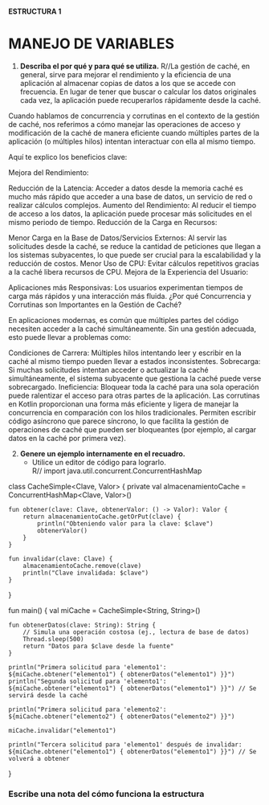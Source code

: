 #### ESTRUCTURA 1  
# MANEJO DE VARIABLES  

1. **Describa el por qué y para qué se utiliza.** 
R//La gestión de caché, en general, sirve para mejorar el rendimiento y la eficiencia de una aplicación al almacenar copias de datos a los que se accede con frecuencia. En lugar de tener que buscar o calcular los datos originales cada vez, la aplicación puede recuperarlos rápidamente desde la caché.

Cuando hablamos de concurrencia y corrutinas en el contexto de la gestión de caché, nos referimos a cómo manejar las operaciones de acceso y modificación de la caché de manera eficiente cuando múltiples partes de la aplicación (o múltiples hilos) intentan interactuar con ella al mismo tiempo.

Aquí te explico los beneficios clave:

Mejora del Rendimiento:

Reducción de la Latencia: Acceder a datos desde la memoria caché es mucho más rápido que acceder a una base de datos, un servicio de red o realizar cálculos complejos.
Aumento del Rendimiento: Al reducir el tiempo de acceso a los datos, la aplicación puede procesar más solicitudes en el mismo periodo de tiempo.
Reducción de la Carga en Recursos:

Menor Carga en la Base de Datos/Servicios Externos: Al servir las solicitudes desde la caché, se reduce la cantidad de peticiones que llegan a los sistemas subyacentes, lo que puede ser crucial para la escalabilidad y la reducción de costos.
Menor Uso de CPU: Evitar cálculos repetitivos gracias a la caché libera recursos de CPU.
Mejora de la Experiencia del Usuario:

Aplicaciones más Responsivas: Los usuarios experimentan tiempos de carga más rápidos y una interacción más fluida.
¿Por qué Concurrencia y Corrutinas son Importantes en la Gestión de Caché?

En aplicaciones modernas, es común que múltiples partes del código necesiten acceder a la caché simultáneamente. Sin una gestión adecuada, esto puede llevar a problemas como:

Condiciones de Carrera: Múltiples hilos intentando leer y escribir en la caché al mismo tiempo pueden llevar a estados inconsistentes.
Sobrecarga: Si muchas solicitudes intentan acceder o actualizar la caché simultáneamente, el sistema subyacente que gestiona la caché puede verse sobrecargado.
Ineficiencia: Bloquear toda la caché para una sola operación puede ralentizar el acceso para otras partes de la aplicación.
Las corrutinas en Kotlin proporcionan una forma más eficiente y ligera de manejar la concurrencia en comparación con los hilos tradicionales. Permiten escribir código asíncrono que parece síncrono, lo que facilita la gestión de operaciones de caché que pueden ser bloqueantes (por ejemplo, al cargar datos en la caché por primera vez).

2. **Genere un ejemplo internamente en el recuadro.**  
   - Utilice un editor de código para lograrlo.  
R//
import java.util.concurrent.ConcurrentHashMap

class CacheSimple<Clave, Valor> {
    private val almacenamientoCache = ConcurrentHashMap<Clave, Valor>()

    fun obtener(clave: Clave, obtenerValor: () -> Valor): Valor {
        return almacenamientoCache.getOrPut(clave) {
            println("Obteniendo valor para la clave: $clave")
            obtenerValor()
        }
    }

    fun invalidar(clave: Clave) {
        almacenamientoCache.remove(clave)
        println("Clave invalidada: $clave")
    }
}

fun main() {
    val miCache = CacheSimple<String, String>()

    fun obtenerDatos(clave: String): String {
        // Simula una operación costosa (ej., lectura de base de datos)
        Thread.sleep(500)
        return "Datos para $clave desde la fuente"
    }

    println("Primera solicitud para 'elemento1': ${miCache.obtener("elemento1") { obtenerDatos("elemento1") }}")
    println("Segunda solicitud para 'elemento1': ${miCache.obtener("elemento1") { obtenerDatos("elemento1") }}") // Se servirá desde la caché

    println("Primera solicitud para 'elemento2': ${miCache.obtener("elemento2") { obtenerDatos("elemento2") }}")

    miCache.invalidar("elemento1")

    println("Tercera solicitud para 'elemento1' después de invalidar: ${miCache.obtener("elemento1") { obtenerDatos("elemento1") }}") // Se volverá a obtener
}

### Escribe una nota del cómo funciona la estructura  

```kotlin


